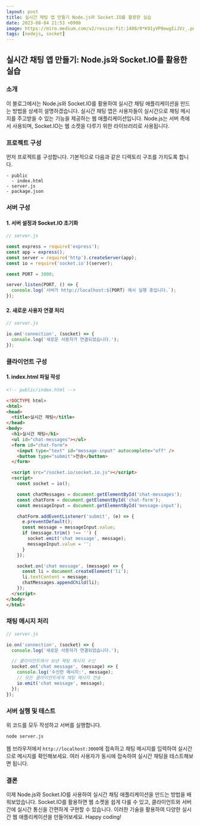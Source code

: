```yaml
---
layout: post
title: 실시간 채팅 앱 만들기 Node.js와 Socket.IO를 활용한 실습
date: 2023-08-04 21:53 +0900
image: https://miro.medium.com/v2/resize:fit:1400/0*K91yVP0ewgIiJVz_.png
tags: [nodejs, socket]
---
```

## 실시간 채팅 앱 만들기: Node.js와 Socket.IO를 활용한 실습

### 소개

이 블로그에서는 Node.js와 Socket.IO를 활용하여 실시간 채팅 애플리케이션을 만드는 방법을 상세히 설명하겠습니다. 실시간 채팅 앱은 사용자들이 실시간으로 채팅 메시지를 주고받을 수 있는 기능을 제공하는 웹 애플리케이션입니다. Node.js는 서버 측에서 사용되며, Socket.IO는 웹 소켓을 다루기 위한 라이브러리로 사용됩니다.

### 프로젝트 구성

먼저 프로젝트를 구성합니다. 기본적으로 다음과 같은 디렉토리 구조를 가지도록 합니다.

```
- public
  - index.html
- server.js
- package.json
```

### 서버 구성

#### 1. 서버 설정과 Socket.IO 초기화

```javascript
// server.js

const express = require('express');
const app = express();
const server = require('http').createServer(app);
const io = require('socket.io')(server);

const PORT = 3000;

server.listen(PORT, () => {
  console.log(`서버가 http://localhost:${PORT} 에서 실행 중입니다.`);
});
```

#### 2. 새로운 사용자 연결 처리

```javascript
// server.js

io.on('connection', (socket) => {
  console.log('새로운 사용자가 연결되었습니다.');
});
```

### 클라이언트 구성

#### 1. index.html 파일 작성

```html
<!-- public/index.html -->

<!DOCTYPE html>
<html>
<head>
  <title>실시간 채팅</title>
</head>
<body>
  <h1>실시간 채팅</h1>
  <ul id="chat-messages"></ul>
  <form id="chat-form">
    <input type="text" id="message-input" autocomplete="off" />
    <button type="submit">전송</button>
  </form>

  <script src="/socket.io/socket.io.js"></script>
  <script>
    const socket = io();

    const chatMessages = document.getElementById('chat-messages');
    const chatForm = document.getElementById('chat-form');
    const messageInput = document.getElementById('message-input');

    chatForm.addEventListener('submit', (e) => {
      e.preventDefault();
      const message = messageInput.value;
      if (message.trim() !== '') {
        socket.emit('chat message', message);
        messageInput.value = '';
      }
    });

    socket.on('chat message', (message) => {
      const li = document.createElement('li');
      li.textContent = message;
      chatMessages.appendChild(li);
    });
  </script>
</body>
</html>
```

### 채팅 메시지 처리

```javascript
// server.js

io.on('connection', (socket) => {
  console.log('새로운 사용자가 연결되었습니다.');

  // 클라이언트에서 보낸 채팅 메시지 수신
  socket.on('chat message', (message) => {
    console.log('수신한 메시지:', message);
    // 모든 클라이언트에게 채팅 메시지 전송
    io.emit('chat message', message);
  });
});
```

### 서버 실행 및 테스트

위 코드를 모두 작성하고 서버를 실행합니다.

```bash
node server.js
```

웹 브라우저에서 `http://localhost:3000`에 접속하고 채팅 메시지를 입력하여 실시간으로 메시지를 확인해보세요. 여러 사용자가 동시에 접속하여 실시간 채팅을 테스트해보면 됩니다.

### 결론

이제 Node.js와 Socket.IO를 사용하여 실시간 채팅 애플리케이션을 만드는 방법을 배워보았습니다. Socket.IO를 활용하면 웹 소켓을 쉽게 다룰 수 있고, 클라이언트와 서버 간에 실시간 통신을 간편하게 구현할 수 있습니다. 이러한 기술을 활용하여 다양한 실시간 웹 애플리케이션을 만들어보세요. Happy coding!